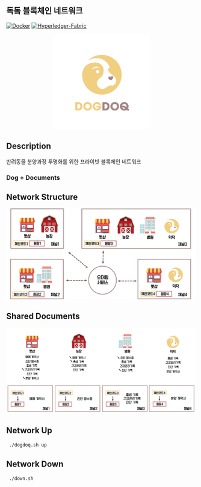 ## 독돜 블록체인 네트워크

[![Docker](https://img.shields.io/badge/Docker-18.09.3-blue.svg)](https://www.docker.com/)
[![Hyperledger-Fabric](https://img.shields.io/badge/Hyperledger--Fabric-1.4.0-green.svg)](https://www.hyperledger.org/projects/fabric)

<p align="center">
<img src="./images/dogdoq-logo.png" width="50%" height="50%">
</p>
 
 Description
 -----------
 반려동물 분양과정 투명화를 위한 프라이빗 블록체인 네트워크
 
 ### Dog + Documents 
 
 Network Structure
 -----------------
![NetworkImage](./images/dogdoq-network-image.png)

 Shared Documents
 ----------------
![NetworkImage2](./images/dogdoq-network-image2.png)

 Network Up
 -------------
```bash
 ./dogdoq.sh up
```
 Network Down
 -------------
```bash
 ./down.sh
```

